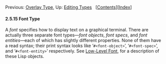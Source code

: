 

Previous: [Overlay Type](Overlay-Type.html), Up: [Editing Types](Editing-Types.html)   \[[Contents](index.html#SEC_Contents "Table of contents")]\[[Index](Index.html "Index")]

#### 2.5.15 Font Type

A *font* specifies how to display text on a graphical terminal. There are actually three separate font types—*font objects*, *font specs*, and *font entities*—each of which has slightly different properties. None of them have a read syntax; their print syntax looks like ‘`#<font-object>`’, ‘`#<font-spec>`’, and ‘`#<font-entity>`’ respectively. See [Low-Level Font](Low_002dLevel-Font.html), for a description of these Lisp objects.
